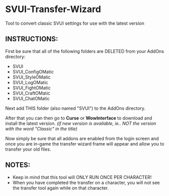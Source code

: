 # SVUI-Transfer-Wizard
Tool to convert classic SVUI settings for use with the latest version

## INSTRUCTIONS:

First be sure that all of the following folders are DELETED from your AddOns directory:

* SVUI
* SVUI_ConfigOMatic
* SVUI_StyleOMatic
* SVUI_LogOMatic
* SVUI_FightOMatic
* SVUI_CraftOMatic
* SVUI_ChatOMatic

Next add THIS folder (also named "SVUI") to the AddOns directory.

After that you can then go to **Curse** or **WowInterface** to download and install the latest version.
*(if new version is available, ie.. NOT the version with the word "Classic" in the title)*

Now simply be sure that all addons are enabled from the login screen and once you are in-game
the transfer wizard frame will appear and allow you to transfer your old files. 

## NOTES: 
* Keep in mind that this tool will ONLY RUN ONCE PER CHARACTER! 
* When you have completed the transfer on a character, you will not see the transfer tool again while on that character.

